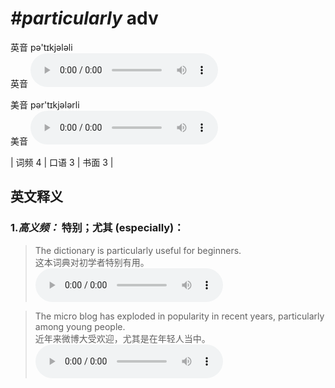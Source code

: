 # ***\#particularly*** adv
英音 pə'tɪkjələli  
英音
<audio src="./media/particularly-B.aac" controls="controls"></audio>

美音 pər'tɪkjələrli  
美音
<audio src="./media/particularly.aac" controls="controls"></audio>



| 词频 4 | 口语 3 | 书面 3 |  

英文释义
---
### 1.*高义频：* **特别；尤其 (especially)：**  

 > The dictionary is particularly useful for beginners.  
 > 这本词典对初学者特别有用。    
<audio src="./media/particularly-1.aac" controls="controls"></audio>

 > The micro blog has exploded in popularity in recent years, particularly among young people.   
 > 近年来微博大受欢迎，尤其是在年轻人当中。    
<audio src="./media/particularly-2.aac" controls="controls"></audio>


